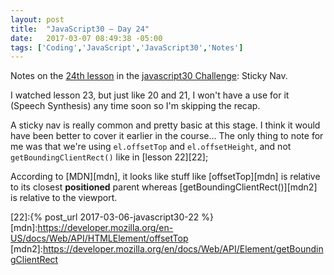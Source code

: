```yaml
---
layout: post
title:  "JavaScript30 – Day 24"
date:   2017-03-07 08:49:38 -05:00
tags: ['Coding','JavaScript','JavaScript30','Notes']
---
```


Notes on the [24th lesson][git] in the [javascript30 Challenge][js30]: Sticky Nav.

I watched lesson 23, but just like 20 and 21, I won't have a use for it (Speech Synthesis) any time soon so I'm skipping the recap.

A sticky nav is really common and pretty basic at this stage. I think it would have been better to cover it earlier in the course… The only thing to note for me was that we're using `el.offsetTop` and `el.offsetHeight`, and not `getBoundingClientRect()` like in [lesson 22][22];

According to [MDN][mdn], it looks like stuff like [offsetTop][mdn] is relative to its closest **positioned** parent whereas [getBoundingClientRect()][mdn2] is relative to the viewport.

[js30]:https://javascript30.com
[git]:https://github.com/memoblue/JavaScript30/blob/master/24-sticky-nav/index.html
[22]:{% post_url 2017-03-06-javascript30-22 %}
[mdn]:https://developer.mozilla.org/en-US/docs/Web/API/HTMLElement/offsetTop
[mdn2]:https://developer.mozilla.org/en/docs/Web/API/Element/getBoundingClientRect

